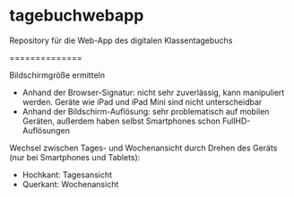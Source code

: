 tagebuchwebapp
==============

Repository für die Web-App des digitalen Klassentagebuchs

==============

Bildschirmgröße ermitteln

- Anhand der Browser-Signatur: nicht sehr zuverlässig, kann manipuliert werden. Geräte wie iPad und iPad Mini sind nicht unterscheidbar
- Anhand der Bildschirm-Auflösung: sehr problematisch auf mobilen Geräten, außerdem haben selbst Smartphones schon FullHD-Auflösungen

Wechsel zwischen Tages- und Wochenansicht durch Drehen des Geräts (nur bei Smartphones und Tablets):

- Hochkant: Tagesansicht
- Querkant: Wochenansicht
